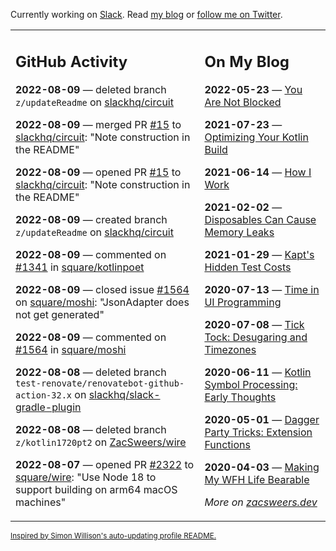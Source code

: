 Currently working on [Slack](https://slack.com/). Read [my blog](https://zacsweers.dev/) or [follow me on Twitter](https://twitter.com/ZacSweers).

<table><tr><td valign="top" width="60%">

## GitHub Activity
<!-- githubActivity starts -->
**2022-08-09** — deleted branch `z/updateReadme` on [slackhq/circuit](https://github.com/slackhq/circuit)

**2022-08-09** — merged PR [#15](https://github.com/slackhq/circuit/pull/15) to [slackhq/circuit](https://github.com/slackhq/circuit): "Note construction in the README"

**2022-08-09** — opened PR [#15](https://github.com/slackhq/circuit/pull/15) to [slackhq/circuit](https://github.com/slackhq/circuit): "Note construction in the README"

**2022-08-09** — created branch `z/updateReadme` on [slackhq/circuit](https://github.com/slackhq/circuit)

**2022-08-09** — commented on [#1341](https://github.com/square/kotlinpoet/issues/1341#issuecomment-1209852353) in [square/kotlinpoet](https://github.com/square/kotlinpoet)

**2022-08-09** — closed issue [#1564](https://github.com/square/moshi/issues/1564) on [square/moshi](https://github.com/square/moshi): "JsonAdapter does not get generated"

**2022-08-09** — commented on [#1564](https://github.com/square/moshi/issues/1564#issuecomment-1209849964) in [square/moshi](https://github.com/square/moshi)

**2022-08-08** — deleted branch `test-renovate/renovatebot-github-action-32.x` on [slackhq/slack-gradle-plugin](https://github.com/slackhq/slack-gradle-plugin)

**2022-08-08** — deleted branch `z/kotlin1720pt2` on [ZacSweers/wire](https://github.com/ZacSweers/wire)

**2022-08-07** — opened PR [#2322](https://github.com/square/wire/pull/2322) to [square/wire](https://github.com/square/wire): "Use Node 18 to support building on arm64 macOS machines"
<!-- githubActivity ends -->
</td><td valign="top" width="40%">

## On My Blog
<!-- blog starts -->
**2022-05-23** — [You Are Not Blocked](https://www.zacsweers.dev/you-are-not-blocked/)

**2021-07-23** — [Optimizing Your Kotlin Build](https://www.zacsweers.dev/optimizing-your-kotlin-build/)

**2021-06-14** — [How I Work](https://www.zacsweers.dev/how-i-work/)

**2021-02-02** — [Disposables Can Cause Memory Leaks](https://www.zacsweers.dev/disposables-can-cause-memory-leaks/)

**2021-01-29** — [Kapt's Hidden Test Costs](https://www.zacsweers.dev/kapts-hidden-test-costs/)

**2020-07-13** — [Time in UI Programming](https://www.zacsweers.dev/time-in-ui/)

**2020-07-08** — [Tick Tock: Desugaring and Timezones](https://www.zacsweers.dev/ticktock-desugaring-timezones/)

**2020-06-11** — [Kotlin Symbol Processing: Early Thoughts](https://www.zacsweers.dev/kotlin-symbol-processor-early-thoughts/)

**2020-05-01** — [Dagger Party Tricks: Extension Functions](https://www.zacsweers.dev/dagger-party-tricks-extension-functions/)

**2020-04-03** — [Making My WFH Life Bearable](https://www.zacsweers.dev/making-wfh-life-bearable/)
<!-- blog ends -->
_More on [zacsweers.dev](https://zacsweers.dev/)_
</td></tr></table>

<sub><a href="https://simonwillison.net/2020/Jul/10/self-updating-profile-readme/">Inspired by Simon Willison's auto-updating profile README.</a></sub>